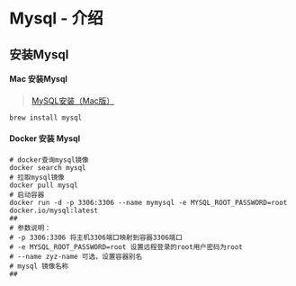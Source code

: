 # Mysql - 介绍

## 安装Mysql

#### Mac 安装Mysql

> [MySQL安装（Mac版）](https://juejin.im/post/6844903831298375693)

 ```shell
 brew install mysql
 ```

#### Docker 安装 Mysql

```shell
# docker查询mysql镜像
docker search mysql
# 拉取mysql镜像
docker pull mysql
# 启动容器
docker run -d -p 3306:3306 --name mymysql -e MYSQL_ROOT_PASSWORD=root  docker.io/mysql:latest
##
# 参数说明：
# -p 3306:3306 将主机3306端口映射到容器3306端口
# -e MYSQL_ROOT_PASSWORD=root 设置远程登录的root用户密码为root
# --name zyz-name 可选，设置容器别名
# mysql 镜像名称
##
```



